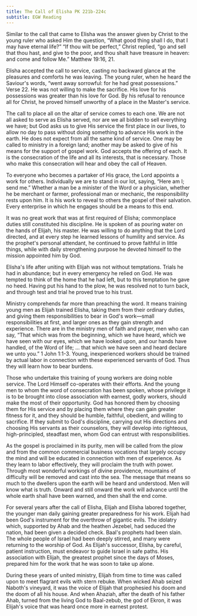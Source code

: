 ```yaml
---
title: The Call of Elisha PK 221b-224c
subtitle: EGW Reading
---
```


Similar to the call that came to Elisha was the answer given by Christ to the young ruler who asked Him the question, “What good thing shall I do, that I may have eternal life?” “If thou wilt be perfect,” Christ replied, “go and sell that thou hast, and give to the poor, and thou shalt have treasure in heaven: and come and follow Me.” Matthew 19:16, 21.

Elisha accepted the call to service, casting no backward glance at the pleasures and comforts he was leaving. The young ruler, when he heard the Saviour's words, “went away sorrowful: for he had great possessions.” Verse 22. He was not willing to make the sacrifice. His love for his possessions was greater than his love for God. By his refusal to renounce all for Christ, he proved himself unworthy of a place in the Master's service.

The call to place all on the altar of service comes to each one. We are not all asked to serve as Elisha served, nor are we all bidden to sell everything we have; but God asks us to give His service the first place in our lives, to allow no day to pass without doing something to advance His work in the earth. He does not expect from all the same kind of service. One may be called to ministry in a foreign land; another may be asked to give of his means for the support of gospel work. God accepts the offering of each. It is the consecration of the life and all its interests, that is necessary. Those who make this consecration will hear and obey the call of Heaven.

To everyone who becomes a partaker of His grace, the Lord appoints a work for others. Individually we are to stand in our lot, saying, “Here am I; send me.” Whether a man be a minister of the Word or a physician, whether he be merchant or farmer, professional man or mechanic, the responsibility rests upon him. It is his work to reveal to others the gospel of their salvation. Every enterprise in which he engages should be a means to this end.

It was no great work that was at first required of Elisha; commonplace duties still constituted his discipline. He is spoken of as pouring water on the hands of Elijah, his master. He was willing to do anything that the Lord directed, and at every step he learned lessons of humility and service. As the prophet's personal attendant, he continued to prove faithful in little things, while with daily strengthening purpose he devoted himself to the mission appointed him by God.

Elisha's life after uniting with Elijah was not without temptations. Trials he had in abundance; but in every emergency he relied on God. He was tempted to think of the home that he had left, but to this temptation he gave no heed. Having put his hand to the plow, he was resolved not to turn back, and through test and trial he proved true to his trust.

Ministry comprehends far more than preaching the word. It means training young men as Elijah trained Elisha, taking them from their ordinary duties, and giving them responsibilities to bear in God's work—small responsibilities at first, and larger ones as they gain strength and experience. There are in the ministry men of faith and prayer, men who can say, “That which was from the beginning, which we have heard, which we have seen with our eyes, which we have looked upon, and our hands have handled, of the Word of life; ... that which we have seen and heard declare we unto you.” 1 John 1:1-3. Young, inexperienced workers should be trained by actual labor in connection with these experienced servants of God. Thus they will learn how to bear burdens.

Those who undertake this training of young workers are doing noble service. The Lord Himself co-operates with their efforts. And the young men to whom the word of consecration has been spoken, whose privilege it is to be brought into close association with earnest, godly workers, should make the most of their opportunity. God has honored them by choosing them for His service and by placing them where they can gain greater fitness for it, and they should be humble, faithful, obedient, and willing to sacrifice. If they submit to God's discipline, carrying out His directions and choosing His servants as their counselors, they will develop into righteous, high-principled, steadfast men, whom God can entrust with responsibilities.

As the gospel is proclaimed in its purity, men will be called from the plow and from the common commercial business vocations that largely occupy the mind and will be educated in connection with men of experience. As they learn to labor effectively, they will proclaim the truth with power. Through most wonderful workings of divine providence, mountains of difficulty will be removed and cast into the sea. The message that means so much to the dwellers upon the earth will be heard and understood. Men will know what is truth. Onward and still onward the work will advance until the whole earth shall have been warned, and then shall the end come.

For several years after the call of Elisha, Elijah and Elisha labored together, the younger man daily gaining greater preparedness for his work. Elijah had been God's instrument for the overthrow of gigantic evils. The idolatry which, supported by Ahab and the heathen Jezebel, had seduced the nation, had been given a decided check. Baal's prophets had been slain. The whole people of Israel had been deeply stirred, and many were returning to the worship of God. As Elijah's successor, Elisha, by careful, patient instruction, must endeavor to guide Israel in safe paths. His association with Elijah, the greatest prophet since the days of Moses, prepared him for the work that he was soon to take up alone.

During these years of united ministry, Elijah from time to time was called upon to meet flagrant evils with stern rebuke. When wicked Ahab seized Naboth's vineyard, it was the voice of Elijah that prophesied his doom and the doom of all his house. And when Ahaziah, after the death of his father Ahab, turned from the living God to Baal-zebub, the god of Ekron, it was Elijah's voice that was heard once more in earnest protest.